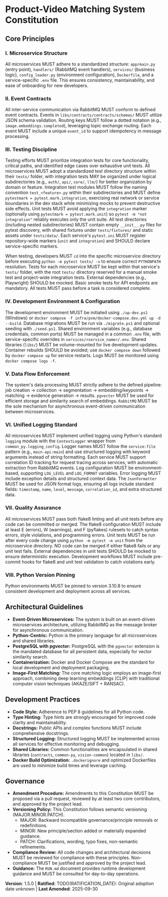 <!--
Sync Impact Report:
- Version change: 1.4.0 → 1.5.0
- List of modified principles: VIII. Python Version Pinning (new)
- Added sections: VIII. Python Version Pinning
- Removed sections: None
- Templates requiring updates:
    - .specify/templates/plan-template.md: ✅ updated
    - .specify/templates/spec-template.md: ✅ updated (no changes needed)
    - .specify/templates/tasks-template.md: ✅ updated
    - .claude/commands/*.md: ✅ updated (no changes needed)
    - README.md: ✅ updated
    - RUN.md: ✅ updated (no changes needed)
- Follow-up TODOs: TODO(RATIFICATION_DATE): Original adoption date unknown
-->
# Product-Video Matching System Constitution

## Core Principles

### I. Microservice Structure
All microservices MUST adhere to a standardized structure: `app/main.py` (entry point), `handlers/` (RabbitMQ event handlers), `services/` (business logic), `config_loader.py` (environment configuration), `Dockerfile`, and a service-specific `.env` file. This ensures consistency, maintainability, and ease of onboarding for new developers.

### II. Event Contracts
All inter-service communication via RabbitMQ MUST conform to defined event contracts. Events in `libs/contracts/contracts/schemas/` MUST utilize JSON schema validation. Routing keys MUST follow a dotted notation (e.g., `image.embeddings.completed`), leveraging topic exchange routing. Each event MUST include a unique `event_id` to support idempotency in message processing.

### III. Testing Discipline
Testing efforts MUST prioritize integration tests for core functionality, critical paths, and identified edge cases over exhaustive unit tests. All microservices MUST adopt a standardized test directory structure within their `tests/` folder, with integration tests MAY be organized under logical subdirectories (e.g., `auth/`, `api/`, `core/`, `llm/`) for better organization by domain or feature. Integration test modules MUST follow the naming convention `test_<feature>.py` within their subdirectories and MUST define `pytestmark = pytest.mark.integration`, exercising real network or service boundaries in the dev stack while minimizing mocks to prevent destructive side effects. Unit tests MUST avoid applying the `integration` marker (optionally using `pytestmark = pytest.mark.unit`) so `pytest -m "not integration"` reliably executes only the unit suite. All test directories (including nested subdirectories) MUST contain empty `__init__.py` files for pytest discovery, with shared fixtures under `tests/fixtures/` and static assets under `tests/data/`. Each service's `pytest.ini` MUST register repository-wide markers (`unit` and `integration`) and SHOULD declare service-specific markers.

When testing, developers MUST `cd` into the specific microservice directory before executing `python -m pytest tests/ -v` to ensure correct `PYTHONPATH` resolution. Tests for each microservice MUST be kept within that service's `tests/` folder, with the root `tests/` directory reserved for a manual smoke test and project-wide integration tests. External dependencies (e.g., Playwright) SHOULD be mocked. Basic smoke tests for API endpoints are mandatory. All tests MUST pass before a task is considered complete.

### IV. Development Environment & Configuration
The development environment MUST be initiated using `./up-dev.ps1` (Windows) or `docker compose -f infra/pvm/docker-compose.dev.yml up -d --build`. Database migrations MUST be run via `./migrate.ps1` and optional seeding with `./seed.ps1`. Shared environment variables (e.g., database credentials, common ports) MUST be managed in a common `.env` file, with service-specific overrides in `services/<service_name>/.env`. Shared libraries (`libs/`) MUST be volume-mounted for live development updates. Container rebuilds SHOULD be avoided; use `docker compose down` followed by `docker compose up` for service restarts. Logs MUST be monitored using `docker compose logs -f`.

### V. Data Flow Enforcement
The system's data processing MUST strictly adhere to the defined pipeline: job creation → collection → segmentation → embedding/keypoints → matching → evidence generation → results. `pgvector` MUST be used for efficient storage and similarity search of embeddings. `RabbitMQ` MUST be the sole mechanism for asynchronous event-driven communication between microservices.

### VI. Unified Logging Standard
All microservices MUST implement unified logging using Python's standard `logging` module with the `ContextLogger` wrapper from `common_py.logging_config`. Logger names MUST follow the `service:file` pattern (e.g., `main-api:main`) and use structured logging with keyword arguments instead of string formatting. Each service MUST support correlation ID tracking for request tracing across services, with automatic extraction from RabbitMQ events. Log configuration MUST be environment-based, supporting `LOG_LEVEL` and `LOG_FORMAT` variables. Error logging MUST include exception details and structured context data. The `JsonFormatter` MUST be used for JSON format logs, ensuring all logs include standard fields: `timestamp`, `name`, `level`, `message`, `correlation_id`, and extra structured data.


### VII. Quality Assurance
All microservices MUST pass both flake8 linting and all unit tests before any code can be committed or merged. The flake8 configuration MUST include at least E (errors), W (warnings), and F (pyflakes) rulesets to catch syntax errors, style violations, and programming errors. Unit tests MUST be run after every code change using `python -m pytest -m unit` from the microservice directory. NO code can be merged if either flake8 fails or any unit test fails. External dependencies in unit tests SHOULD be mocked to ensure deterministic execution. Development workflows MUST include pre-commit hooks for flake8 and unit test validation to catch violations early.

### VIII. Python Version Pinning
Python environments MUST be pinned to version 3.10.8 to ensure consistent development and deployment across all services.

## Architectural Guidelines

*   **Event-Driven Microservices:** The system is built on an event-driven microservices architecture, utilizing RabbitMQ as the message broker for asynchronous communication.
*   **Python-Centric:** Python is the primary language for all microservices and shared libraries.
*   **PostgreSQL with pgvector:** PostgreSQL with the `pgvector` extension is the mandated database for all persistent data, especially for vector similarity search.
*   **Containerization:** Docker and Docker Compose are the standard for local development and deployment packaging.
*   **Image-First Matching:** The core matching logic employs an image-first approach, combining deep learning embeddings (CLIP) with traditional computer vision techniques (AKAZE/SIFT + RANSAC).

## Development Practices

*   **Code Style:** Adherence to PEP 8 guidelines for all Python code.
*   **Type Hinting:** Type hints are strongly encouraged for improved code clarity and maintainability.
*   **Docstrings:** Public APIs and complex functions MUST include comprehensive docstrings.
*   **Structured Logging:** Structured logging MUST be implemented across all services for effective monitoring and debugging.
*   **Shared Libraries:** Common functionalities are encapsulated in shared libraries (`contracts`, `common-py`, `vision-common`) located in `libs/`.
*   **Docker Build Optimization:** `.dockerignore` and optimized Dockerfiles are used to minimize build times and leverage caching.

## Governance

*   **Amendment Procedure:** Amendments to this Constitution MUST be proposed via a pull request, reviewed by at least two core contributors, and approved by the project lead.
*   **Versioning Policy:** This Constitution follows semantic versioning (MAJOR.MINOR.PATCH).
    *   MAJOR: Backward incompatible governance/principle removals or redefinitions.
    *   MINOR: New principle/section added or materially expanded guidance.
    *   PATCH: Clarifications, wording, typo fixes, non-semantic refinements.
*   **Compliance Review:** All code changes and architectural decisions MUST be reviewed for compliance with these principles. Non-compliance MUST be justified and approved by the project lead.
*   **Guidance:** The `RUN.md` document provides runtime development guidance and MUST be consulted for day-to-day operations.

**Version**: 1.5.0 | **Ratified**: TODO(RATIFICATION_DATE): Original adoption date unknown | **Last Amended**: 2025-09-30